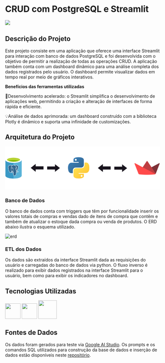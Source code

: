 # CRUD com PostgreSQL e Streamlit

<img src='https://github.com/jorgeplatero/building_supply_stock/blob/8885db4add268b90f76b9aac7324273168902525/img/logo.png' width='150'/>

## Descrição do Projeto

Este projeto consiste em uma aplicação que oferece uma interface Streamlit para interação com banco de dados PostgreSQL e foi desenvolvida com o objetivo de permitir a realização de todas as operações CRUD. A aplicação também conta com um dashboard dinâmico para uma análise completa dos dados registrados pelo usuário. O dashboard permite visualizar dados em tempo real por meio de gráficos interativos.

**Benefícios das ferramentas utilizadas**

🚀Desenvolvimento acelerado: o Streamlit simplifica o desenvolvimento de aplicações web, permitindo a criação e alteração de interfaces de forma rápida e eficiente.

💡Análise de dados aprimorada: um dashboard construído com a biblioteca Plotly é dinâmico e suporta uma infinidade de customizações.

## Arquitetura do Projeto

<p align="center"><img src='img/arquitetura_projeto_crud.png'/></p>

### Banco de Dados

O banco de dados conta com triggers que têm por funcionalidade inserir os valores totais de compras e vendas dado de itens de compra que contêm e também de atualizar o estoque dada compra ou venda de produtos. O ERD abaixo ilustra o esquema utilizado.

![erd](https://github.com/jorgeplatero/building_supply_stock/blob/8885db4add268b90f76b9aac7324273168902525/img/erd_tijolada.png)

### ETL dos Dados

Os dados são extraídos da interface Streamlit dada as requisições do usuário e carregadas do banco de dados via python. O fluxo inverso é realizado para exibir dados registrados na interface Streamlit para o usuário, bem como para exibir os indicadores no dashboard.

## Tecnologias Utilizadas

<img src='https://cdn.jsdelivr.net/gh/devicons/devicon@latest/icons/python/python-original-wordmark.svg' width='50' height='50'/> 
<img src='https://cdn.jsdelivr.net/gh/devicons/devicon@latest/icons/postgresql/postgresql-plain-wordmark.svg' width='50' height='50'/> 
<img src="https://cdn.jsdelivr.net/gh/devicons/devicon@latest/icons/streamlit/streamlit-original-wordmark.svg" width="60" height="60"/> 

## Fontes de Dados

Os dados foram gerados para teste via [Google AI Studio](https://aistudio.google.com/app/prompts/new_chat?pli=1). Os prompts e os comandos SQL utilizados para construção da base de dados e inserção de dados estão disponíveis neste [repositório](https://github.com/jorgeplatero/building_supply_stock/tree/cff6147441cef4ab3b8044f47283de4e42f504aa/services).
